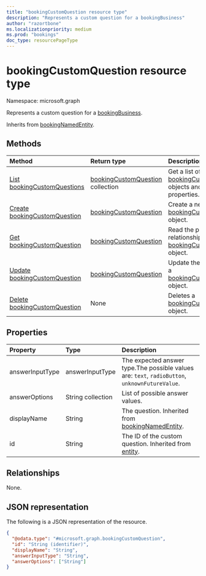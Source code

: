 ```yaml
---
title: "bookingCustomQuestion resource type"
description: "Represents a custom question for a bookingBusiness"
author: "razortbone"
ms.localizationpriority: medium
ms.prod: "bookings"
doc_type: resourcePageType
---
```


# bookingCustomQuestion resource type

Namespace: microsoft.graph

Represents a custom question for a [bookingBusiness](bookingbusiness.md).

Inherits from [bookingNamedEntity](../resources/bookingnamedentity.md).

## Methods

| Method                                                                         | Return type                                                               | Description                                                                                                       |
| :----------------------------------------------------------------------------- | :------------------------------------------------------------------------ | :---------------------------------------------------------------------------------------------------------------- |
| [List bookingCustomQuestions](../api/bookingbusiness-list-customquestions.md)  | [bookingCustomQuestion](../resources/bookingcustomquestion.md) collection | Get a list of the [bookingCustomQuestion](../resources/bookingcustomquestion.md) objects and their properties.    |
| [Create bookingCustomQuestion](../api/bookingbusiness-post-customquestions.md) | [bookingCustomQuestion](../resources/bookingcustomquestion.md)            | Create a new [bookingCustomQuestion](../resources/bookingcustomquestion.md) object.                               |
| [Get bookingCustomQuestion](../api/bookingcustomquestion-get.md)               | [bookingCustomQuestion](../resources/bookingcustomquestion.md)            | Read the properties and relationships of a [bookingCustomQuestion](../resources/bookingcustomquestion.md) object. |
| [Update bookingCustomQuestion](../api/bookingcustomquestion-update.md)         | [bookingCustomQuestion](../resources/bookingcustomquestion.md)            | Update the properties of a [bookingCustomQuestion](../resources/bookingcustomquestion.md) object.                 |
| [Delete bookingCustomQuestion](../api/bookingcustomquestion-delete.md)         | None                                                                      | Deletes a [bookingCustomQuestion](../resources/bookingcustomquestion.md) object.                                  |

## Properties

| Property        | Type              | Description                                                                                               |
| :-------------- | :---------------- | :-------------------------------------------------------------------------------------------------------- |
| answerInputType | answerInputType   | The expected answer type.The possible values are: `text`, `radioButton`, `unknownFutureValue`.     |
| answerOptions   | String collection | List of possible answer values.                                                                    |
| displayName     | String            | The question. Inherited from [bookingNamedEntity](../resources/bookingnamedentity.md). |
| id              | String            | The ID of the custom question. Inherited from [entity](../resources/entity.md).                           |

## Relationships

None.

## JSON representation

The following is a JSON representation of the resource.

<!-- {
  "blockType": "resource",
  "keyProperty": "id",
  "@odata.type": "microsoft.graph.bookingCustomQuestion",
  "baseType": "microsoft.graph.bookingNamedEntity",
  "openType": false
}
-->

```json
{
  "@odata.type": "#microsoft.graph.bookingCustomQuestion",
  "id": "String (identifier)",
  "displayName": "String",
  "answerInputType": "String",
  "answerOptions": ["String"]
}
```
